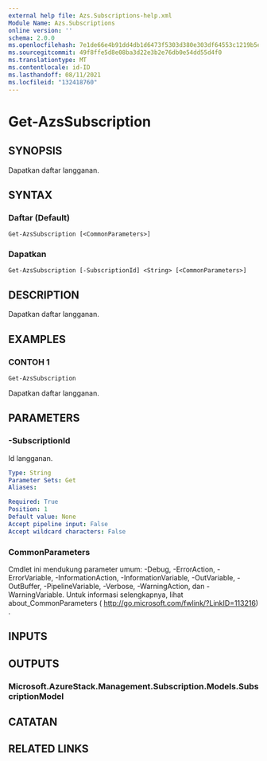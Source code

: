 ```yaml
---
external help file: Azs.Subscriptions-help.xml
Module Name: Azs.Subscriptions
online version: ''
schema: 2.0.0
ms.openlocfilehash: 7e1de66e4b91dd4db1d6473f5303d380e303df64553c1219b5ea5cb5926e59f1
ms.sourcegitcommit: 49f8ffe5d8e08ba3d22e3b2e76db0e54dd55d4f0
ms.translationtype: MT
ms.contentlocale: id-ID
ms.lasthandoff: 08/11/2021
ms.locfileid: "132418760"
---
```

# Get-AzsSubscription

## SYNOPSIS
Dapatkan daftar langganan.

## SYNTAX

### Daftar (Default)
```
Get-AzsSubscription [<CommonParameters>]
```

### Dapatkan
```
Get-AzsSubscription [-SubscriptionId] <String> [<CommonParameters>]
```

## DESCRIPTION
Dapatkan daftar langganan.

## EXAMPLES

### CONTOH 1
```
Get-AzsSubscription
```

Dapatkan daftar langganan.

## PARAMETERS

### -SubscriptionId
Id langganan.

```yaml
Type: String
Parameter Sets: Get
Aliases:

Required: True
Position: 1
Default value: None
Accept pipeline input: False
Accept wildcard characters: False
```

### CommonParameters
Cmdlet ini mendukung parameter umum: -Debug, -ErrorAction, -ErrorVariable, -InformationAction, -InformationVariable, -OutVariable, -OutBuffer, -PipelineVariable, -Verbose, -WarningAction, dan -WarningVariable. Untuk informasi selengkapnya, lihat about_CommonParameters ( http://go.microsoft.com/fwlink/?LinkID=113216) .

## INPUTS

## OUTPUTS

### Microsoft.AzureStack.Management.Subscription.Models.SubscriptionModel

## CATATAN

## RELATED LINKS
